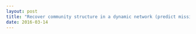 ```yaml
---
layout: post
title: "Recover community structure in a dynamic network (predict missing links)"
date: 2016-03-14
---
```


